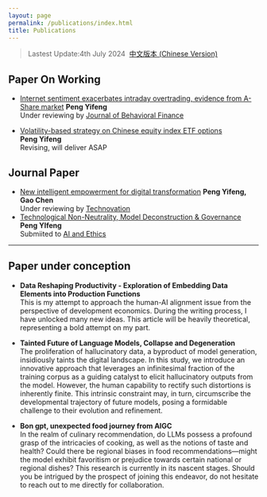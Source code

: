 ```yaml
---
layout: page
permalink: /publications/index.html
title: Publications
---
```


> Lastest Update:4th July 2024&nbsp;  [中文版本 (Chinese Version)](https://heliumpeng.github.io/file/publications-zh/)

## Paper On Working

- [Internet sentiment exacerbates intraday overtrading, evidence from A-Share market](https://arxiv.org/abs/2404.12001)
 **Peng Yifeng**<br>Under reviewing by [Journal of Behavioral Finance](https://rp.tandfonline.com/submission/create?journalCode=HBHF)<br>

- [Volatility-based strategy on Chinese equity index ETF options](https://arxiv.org/abs/2403.00474)<br>**Peng Yifeng**<br>Revising, will deliver ASAP

## Journal Paper

- [New intelligent empowerment for digital transformation](https://papers.ssrn.com/sol3/papers.cfm?abstract_id=4877072)
  **Peng Yifeng,** **Gao Chen**<br>Under reviewing by [Technovation](https://www.sciencedirect.com/journal/technovation)
- [Technological Non-Neutrality, Model Deconstruction & Governance](https://papers.ssrn.com/sol3/papers.cfm?abstract_id=4885346)
  **Peng YIfeng**<br>Submiited to [AI and Ethics](https://link.springer.com/journal/43681)
  <br>

---

## Paper under conception
  - **Data Reshaping Productivity - Exploration of Embedding Data Elements into Production Functions**<br>This is my attempt to approach the human-AI alignment issue from the perspective of development economics. During the writing process, I have unlocked many new ideas. This article will be heavily theoretical, representing a bold attempt on my part.



  - **Tainted Future of Language Models, Collapse and Degeneration**<br>The proliferation of hallucinatory data, a byproduct of model generation, insidiously taints the digital landscape. 
  In this study, we introduce an innovative approach that leverages an infinitesimal fraction of the training corpus as a guiding catalyst to elicit hallucinatory outputs from the model. However, the human capability to rectify such distortions is inherently finite. This intrinsic constraint may, in turn, circumscribe the developmental trajectory of future models, posing a formidable challenge to their evolution and refinement.

  - **Bon gpt, unexpected food journey from AIGC**<br>In the realm of culinary recommendation, do LLMs possess a profound grasp of the intricacies of cooking, as well as the notions of taste and health? Could there be regional biases in food recommendations—might the model exhibit favoritism or prejudice towards certain national or regional dishes? This research is currently in its nascent stages. Should you be intrigued by the prospect of joining this endeavor, do not hesitate to reach out to me directly for collaboration.
